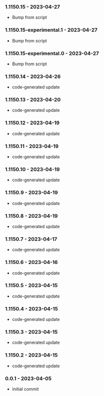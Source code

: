 ### 1.1150.15 - 2023-04-27

- Bump from script

### 1.1150.15-experimental.1 - 2023-04-27

- Bump from script

### 1.1150.15-experimental.0 - 2023-04-27

- Bump from script

### 1.1150.14 - 2023-04-26

- code-generated update

### 1.1150.13 - 2023-04-20

- code-generated update

### 1.1150.12 - 2023-04-19

- code-generated update

### 1.1150.11 - 2023-04-19

- code-generated update

### 1.1150.10 - 2023-04-19

- code-generated update

### 1.1150.9 - 2023-04-19

- code-generated update

### 1.1150.8 - 2023-04-19

- code-generated update

### 1.1150.7 - 2023-04-17

- code-generated update

### 1.1150.6 - 2023-04-16

- code-generated update

### 1.1150.5 - 2023-04-15

- code-generated update

### 1.1150.4 - 2023-04-15

- code-generated update

### 1.1150.3 - 2023-04-15

- code-generated update

### 1.1150.2 - 2023-04-15

- code-generated update

### 0.0.1 - 2023-04-05

- Initial commit